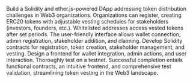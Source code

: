Build a Solidity and ether.js-powered DApp addressing token distribution challenges in Web3 organizations. Organizations can register, creating ERC20 tokens with adjustable vesting schedules for stakeholders (investors, founders, etc.). Whitelisted addresses access vested tokens after set periods. The user-friendly interface allows wallet connection, admin registration, stakeholder addition, and claiming. Develop Solidity contracts for registration, token creation, stakeholder management, and vesting. Design a frontend for wallet integration, admin actions, and user interaction. Thoroughly test on a testnet. Successful completion entails functional contracts, an intuitive frontend, and comprehensive test validation, streamlining token vesting in the Web3 landscape.
